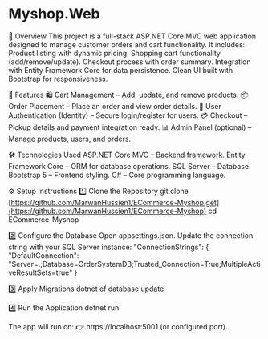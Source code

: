 # Myshop.Web
📌 Overview
This project is a full-stack ASP.NET Core MVC web application designed to manage customer orders and cart functionality.
It includes:
Product listing with dynamic pricing.
Shopping cart functionality (add/remove/update).
Checkout process with order summary.
Integration with Entity Framework Core for data persistence.
Clean UI built with Bootstrap for responsiveness.

🚀 Features
🛍️ Cart Management – Add, update, and remove products.
📦 Order Placement – Place an order and view order details.
🔑 User Authentication (Identity) – Secure login/register for users.
💳 Checkout – Pickup details and payment integration ready.
📊 Admin Panel (optional) – Manage products, users, and orders.

🛠️ Technologies Used
ASP.NET Core MVC – Backend framework.
Entity Framework Core – ORM for database operations.
SQL Server – Database.
Bootstrap 5 – Frontend styling.
C# – Core programming language.

⚙️ Setup Instructions
1️⃣ Clone the Repository
git clone [https://github.com/MarwanHussien1/ECommerce-Myshop.get](https://github.com/MarwanHussien1/ECommerce-Myshop)
cd ECommerce-Myshop

2️⃣ Configure the Database
Open appsettings.json.
Update the connection string with your SQL Server instance:
"ConnectionStrings": {
  "DefaultConnection": "Server=.;Database=OrderSystemDB;Trusted_Connection=True;MultipleActiveResultSets=true"
}

3️⃣ Apply Migrations
dotnet ef database update

4️⃣ Run the Application
dotnet run


The app will run on:
👉 https://localhost:5001 (or configured port).
